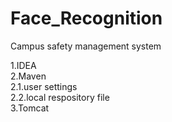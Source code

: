 # Face_Recognition
Campus safety management system

1.IDEA  
2.Maven  
  2.1.user settings  
  2.2.local respository file  
3.Tomcat  
